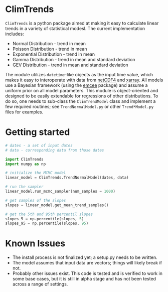 # ClimTrends

`ClimTrends` is a python package aimed at making it easy to calculate linear
trends in a variety of statistical modesl.  The current implementation
includes:

  * Normal Distribution - trend in mean
  * Poisson Distribution - trend in mean
  * Exponential Distribution - trend in mean
  * Gamma Distribution - trend in mean and standard deviation
  * GEV Distribution - trend in mean and standard deviation

The module utilizes `datetime`-like objects as the input time value, which
makes it easy to interoperate with data from
[netCDF4](http://unidata.github.io/netcdf4-python/) and
[xarray](http://xarray.pydata.org/en/stable/). All models use a Bayesian
framework (using the [emcee](http://dfm.io/emcee/current/) package) and assume
a uniform prior on all model parameters. This module is object-oriented and
designed to be easily extendable for regressions of other distributions.  To do
so, one needs to sub-class the `ClimTrendModel` class and implement a few
required routines; see `TrendNormalModel.py` or other `Trend*Model.py` files
for examples.

# Getting started

```python
# dates - a set of input dates
# data - corresponding data from those dates

import ClimTrends
import numpy as np

# initialize the MCMC model
linear_model = ClimTrends.TrendNormalModel(dates, data)

# run the sampler
linear_model.run_mcmc_sampler(num_samples = 1000)

# get samples of the slopes
slopes = linear_model.get_mean_trend_samples()

# get the 5th and 95th percentil slopes
slopes_5 = np.percentile(slopes, 5)
slopes_95 = np.percentile(slopes, 95)
```

# Known Issues

* The install process is not finalized yet; a setup.py needs to be written.
* The model assumes that input data are vectors; things will likely break if not.
* Probably other issues exist.  This code is tested and is verified to work in some base cases,
  but it is still in alpha stage and has not been tested across a range of settings.
